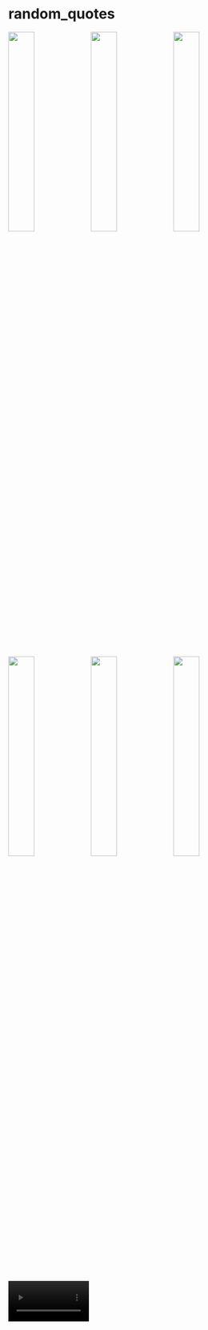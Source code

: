 # random_quotes

<p>
  <img src ="https://github.com/prachis70/random_quotes/assets/149580593/5125a603-97c8-41a7-88c0-84a4283d77f4" heigth=22% width=32%>
  <img src ="https://github.com/prachis70/random_quotes/assets/149580593/6f52ebd0-9127-4e7b-b5f2-4b3364901ee8"heigth=22% width=32%>
  <img src ="https://github.com/prachis70/random_quotes/assets/149580593/cdcbef48-44f1-4d35-a413-e6d8efc737aa" heigth=22% width=32%>
  <img src ="https://github.com/prachis70/random_quotes/assets/149580593/56e31447-db35-401b-8eaa-a37c60b73294" heigth=22% width=32%>
  <img src ="https://github.com/prachis70/random_quotes/assets/149580593/ae8689f8-3e24-4478-be8b-9527891ee825" heigth=22% width=32%>
  <img src="https://github.com/prachis70/random_quotes/assets/149580593/67568205-9ef0-4438-b86d-9c2fccb643bd" heigth=22% width=32%>
  <video src = ""heigth=22% width=32%>
</p>
